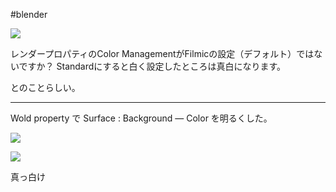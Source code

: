 #blender 


![](image-kmyewkdl.png)

レンダープロパティのColor ManagementがFilmicの設定（デフォルト）ではないですか？ Standardにすると白く設定したところは真白になります。

とのことらしい。

---

Wold property で Surface : Background — Color を明るくした。

![](image-kmyexi3r.png)

![](image-kmyexr6w.png)

真っ白け